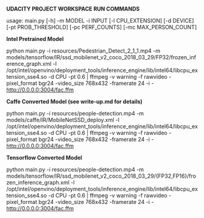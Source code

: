 **UDACITY PROJECT WORKSPACE RUN COMMANDS**

usage: main.py [-h] -m MODEL -i INPUT [-l CPU_EXTENSION] [-d DEVICE] [-pt PROB_THRESHOLD] [-pc PERF_COUNTS] [-mc MAX_PERSON_COUNT]

**Intel Pretrained Model**

python main.py -i resources/Pedestrian_Detect_2_1_1.mp4 -m models/tensorflow/IR/ssd_mobilenet_v2_coco_2018_03_29/FP32/frozen_inference_graph.xml -l /opt/intel/openvino/deployment_tools/inference_engine/lib/intel64/libcpu_extension_sse4.so -d CPU -pt 0.6 | ffmpeg -v warning -f rawvideo -pixel_format bgr24 -video_size 768x432 -framerate 24 -i - http://0.0.0.0:3004/fac.ffm



**Caffe Converted Model (see write-up.md for details)**

python main.py -i resources/people-detection.mp4 -m models/caffe/IR/MobileNetSSD_deploy.xml -l /opt/intel/openvino/deployment_tools/inference_engine/lib/intel64/libcpu_extension_sse4.so -d CPU -pt 0.6 | ffmpeg -v warning -f rawvideo -pixel_format bgr24 -video_size 768x432 -framerate 24 -i - http://0.0.0.0:3004/fac.ffm



**Tensorflow Converted Model**

python main.py -i resources/people-detection.mp4 -m models/tensorflow/IR/ssd_mobilenet_v2_coco_2018_03_29/{FP32,FP16}/frozen_inference_graph.xml -l /opt/intel/openvino/deployment_tools/inference_engine/lib/intel64/libcpu_extension_sse4.so -d CPU -pt 0.6 | ffmpeg -v warning -f rawvideo -pixel_format bgr24 -video_size 768x432 -framerate 24 -i - http://0.0.0.0:3004/fac.ffm


